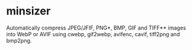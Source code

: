 # minsizer
Automatically compress JPEG/JFIF, PNG*, BMP, GIF and TIFF** images into WebP or AVIF using cwebp, gif2webp, avifenc, cavif, tiff2png and  bmp2png.
